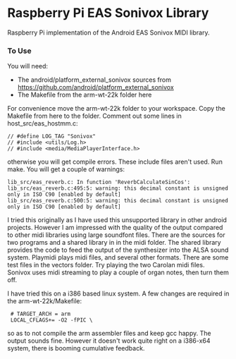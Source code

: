 Raspberry Pi EAS Sonivox Library
================================

Raspberry Pi implementation of the Android EAS Sonivox MIDI library.

### To Use

You will need:

  * The android/platform\_external\_sonivox sources from
    https://github.com/android/platform_external_sonivox
  * The Makefile from the arm-wt-22k folder here
  
For convenience move the arm-wt-22k folder to your workspace. Copy the
Makefile from here to the folder. Comment out some lines in
host\_src/eas\_hostmm.c:

	// #define LOG_TAG "Sonivox"
	// #include <utils/Log.h>
	// #include <media/MediaPlayerInterface.h>

otherwise you will get compile errors. These include files aren't
used. Run make. You will get a couple of warnings:

	lib_src/eas_reverb.c: In function 'ReverbCalculateSinCos':
	lib_src/eas_reverb.c:495:5: warning: this decimal constant is unsigned only in ISO C90 [enabled by default]
	lib_src/eas_reverb.c:500:5: warning: this decimal constant is unsigned only in ISO C90 [enabled by default]

I tried this originally as I have used this unsupported library in
other android projects. However I am impressed with the quality of the
output compared to other midi libraries using large soundfont
files. There are the sources for two programs and a shared library in
in the midi folder. The shared library provides the code to feed the
output of the synthesizer into the ALSA sound system. Playmidi plays
midi files, and several other formats. There are some test files in
the vectors folder. Try playing the two Carolan midi files. Sonivox
uses midi streaming to play a couple of organ notes, then turn them
off.

I have tried this on a i386 based linux system. A few changes are
required in the arm-wt-22k/Makefile:

	 # TARGET_ARCH = arm
	 LOCAL_CFLAGS+= -O2 -fPIC \ 

so as to not compile the arm assembler files and keep gcc happy. The
output sounds fine. However it doesn't work quite right on a i386-x64
system, there is booming cumulative feedback.
